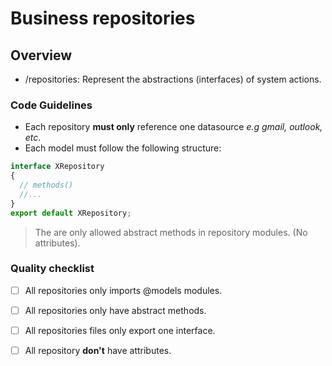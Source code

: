 # Business repositories

## Overview
  - /repositories:  Represent the abstractions (interfaces) of system actions.

### Code Guidelines

- Each repository **must only** reference one datasource *e.g gmail, outlook, etc*.
- Each model must follow the following structure:
```typescript
interface XRepository
{
  // methods()
  //...
}
export default XRepository;
```
  > The are only allowed abstract methods in repository modules. (No attributes).

### Quality checklist

- [ ] All repositories only imports @models modules.
- [ ] All repositories only have abstract methods.
- [ ] All repositories files only export one interface.
- [ ] All repository **don't** have attributes.


